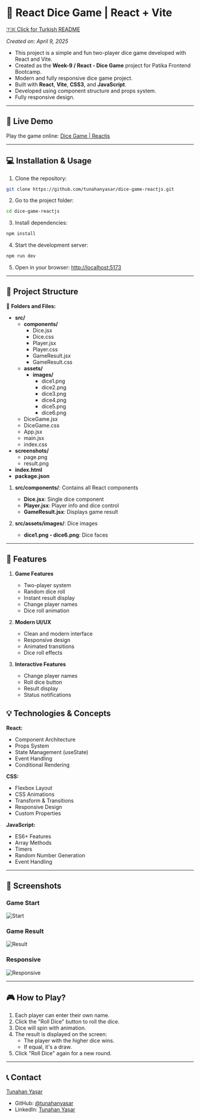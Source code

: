 # 🎲 React Dice Game | React + Vite

[🇹🇷 Click for Turkish README](./README.tr.md)

*Created on: April 9, 2025*

- This project is a simple and fun two-player dice game developed with React and Vite.
- Created as the **Week-9 / React - Dice Game** project for Patika Frontend Bootcamp.
- Modern and fully responsive dice game project.
- Built with **React**, **Vite**, **CSS3**, and **JavaScript**.
- Developed using component structure and props system.
- Fully responsive design.

---

## 🚀 Live Demo

Play the game online: [Dice Game | Reactjs](https://dice-game-reactjs-gilt.vercel.app/)

---

## :computer: Installation & Usage

1. Clone the repository:
```bash
git clone https://github.com/tunahanyasar/dice-game-reactjs.git
```
2. Go to the project folder:
```bash
cd dice-game-reactjs
```
3. Install dependencies:
```bash
npm install
```
4. Start the development server:
```bash
npm run dev
```
5. Open in your browser: [http://localhost:5173](http://localhost:5173)

---

## 📜 Project Structure

:open_file_folder: **Folders and Files:**

- **src/**
  - **components/**
    - Dice.jsx
    - Dice.css
    - Player.jsx
    - Player.css
    - GameResult.jsx
    - GameResult.css
  - **assets/**
    - **images/**
      - dice1.png
      - dice2.png
      - dice3.png
      - dice4.png
      - dice5.png
      - dice6.png
  - DiceGame.jsx
  - DiceGame.css
  - App.jsx
  - main.jsx
  - index.css
- **screenshots/**
  - page.png
  - result.png
- **index.html**
- **package.json**

1. **src/components/**: Contains all React components
    - **Dice.jsx**: Single dice component
    - **Player.jsx**: Player info and dice control
    - **GameResult.jsx**: Displays game result

2. **src/assets/images/**: Dice images
    - **dice1.png - dice6.png**: Dice faces

---

## :star2: Features

1. **Game Features**
   - Two-player system
   - Random dice roll
   - Instant result display
   - Change player names
   - Dice roll animation

2. **Modern UI/UX**
   - Clean and modern interface
   - Responsive design
   - Animated transitions
   - Dice roll effects

3. **Interactive Features**
   - Change player names
   - Roll dice button
   - Result display
   - Status notifications

## 💡 Technologies & Concepts

**React:**
* Component Architecture
* Props System
* State Management (useState)
* Event Handling
* Conditional Rendering

**CSS:**
* Flexbox Layout
* CSS Animations
* Transform & Transitions
* Responsive Design
* Custom Properties

**JavaScript:**
* ES6+ Features
* Array Methods
* Timers
* Random Number Generation
* Event Handling

---

## :paperclip: Screenshots

### Game Start
![Start](./screenshots/full-page.png)

### Game Result
![Result](./screenshots/result.png)

### Responsive
![Responsive](./screenshots/responsive.png)

---

## 🎮 How to Play?

1. Each player can enter their own name.
2. Click the "Roll Dice" button to roll the dice.
3. Dice will spin with animation.
4. The result is displayed on the screen:
   - The player with the higher dice wins.
   - If equal, it's a draw.
5. Click "Roll Dice" again for a new round.

---

## 📞 Contact

[Tunahan Yaşar](https://github.com/tunahanyasar)

* GitHub: [@tunahanyasar](https://github.com/tunahanyasar)
* LinkedIn: [Tunahan Yaşar](https://www.linkedin.com/in/tunahan-yasar/) 
